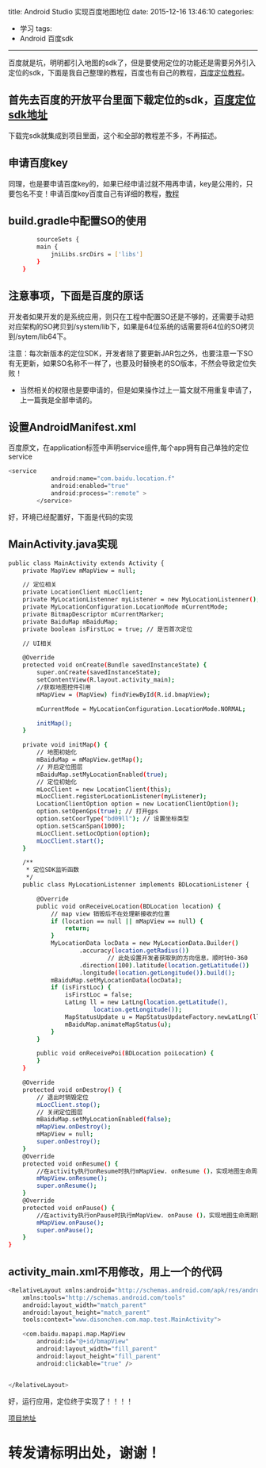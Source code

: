 title: Android Studio 实现百度地图地位
date: 2015-12-16 13:46:10
categories:
- 学习
tags:
- Android 百度sdk 
---

百度就是坑，明明都引入地图的sdk了，但是要使用定位的功能还是需要另外引入定位的sdk，下面是我自己整理的教程，百度也有自己的教程，[百度定位教程](http://developer.baidu.com/map/index.php?title=android-locsdk/guide/v5-0 "")。
<!--more-->

## 首先去百度的开放平台里面下载定位的sdk，[百度定位sdk地址](http://developer.baidu.com/map/index.php?title=android-locsdk/geosdk-android-download "")
下载完sdk就集成到项目里面，这个和全部的教程差不多，不再描述。
## 申请百度key
同理，也是要申请百度key的，如果已经申请过就不用再申请，key是公用的，只要包名不变！申请百度key百度自己有详细的教程，[教程](http://developer.baidu.com/map/index.php?title=androidsdk/guide/key "")

## build.gradle中配置SO的使用
~~~bash
		sourceSets {
        main {
            jniLibs.srcDirs = ['libs']
        }
    }
~~~

## 注意事项，下面是百度的原话
开发者如果开发的是系统应用，则只在工程中配置SO还是不够的，还需要手动把对应架构的SO拷贝到/system/lib下，如果是64位系统的话需要将64位的SO拷贝到/sytem/lib64下。

注意：每次新版本的定位SDK，开发者除了要更新JAR包之外，也要注意一下SO有无更新，如果SO名称不一样了，也要及时替换老的SO版本，不然会导致定位失败！ 

* 当然相关的权限也是要申请的，但是如果操作过上一篇文就不用重复申请了，上一篇我是全部申请的。

## 设置AndroidManifest.xml
百度原文，在application标签中声明service组件,每个app拥有自己单独的定位service
~~~bash
<service
            android:name="com.baidu.location.f"
            android:enabled="true"
            android:process=":remote" >
        </service>
~~~
好，环境已经配置好，下面是代码的实现

## MainActivity.java实现
~~~bash
public class MainActivity extends Activity {
    private MapView mMapView = null;

    // 定位相关
    private LocationClient mLocClient;
    private MyLocationListenner myListener = new MyLocationListenner();
    private MyLocationConfiguration.LocationMode mCurrentMode;
    private BitmapDescriptor mCurrentMarker;
    private BaiduMap mBaiduMap;
    private boolean isFirstLoc = true; // 是否首次定位

    // UI相关

    @Override
    protected void onCreate(Bundle savedInstanceState) {
        super.onCreate(savedInstanceState);
        setContentView(R.layout.activity_main);
        //获取地图控件引用
        mMapView = (MapView) findViewById(R.id.bmapView);

        mCurrentMode = MyLocationConfiguration.LocationMode.NORMAL;

        initMap();
    }

    private void initMap() {
        // 地图初始化
        mBaiduMap = mMapView.getMap();
        // 开启定位图层
        mBaiduMap.setMyLocationEnabled(true);
        // 定位初始化
        mLocClient = new LocationClient(this);
        mLocClient.registerLocationListener(myListener);
        LocationClientOption option = new LocationClientOption();
        option.setOpenGps(true); // 打开gps
        option.setCoorType("bd09ll"); // 设置坐标类型
        option.setScanSpan(1000);
        mLocClient.setLocOption(option);
        mLocClient.start();
    }

    /**
     * 定位SDK监听函数
     */
    public class MyLocationListenner implements BDLocationListener {

        @Override
        public void onReceiveLocation(BDLocation location) {
            // map view 销毁后不在处理新接收的位置
            if (location == null || mMapView == null) {
                return;
            }
            MyLocationData locData = new MyLocationData.Builder()
                    .accuracy(location.getRadius())
                            // 此处设置开发者获取到的方向信息，顺时针0-360
                    .direction(100).latitude(location.getLatitude())
                    .longitude(location.getLongitude()).build();
            mBaiduMap.setMyLocationData(locData);
            if (isFirstLoc) {
                isFirstLoc = false;
                LatLng ll = new LatLng(location.getLatitude(),
                        location.getLongitude());
                MapStatusUpdate u = MapStatusUpdateFactory.newLatLng(ll);
                mBaiduMap.animateMapStatus(u);
            }
        }

        public void onReceivePoi(BDLocation poiLocation) {
        }
    }

    @Override
    protected void onDestroy() {
        // 退出时销毁定位
        mLocClient.stop();
        // 关闭定位图层
        mBaiduMap.setMyLocationEnabled(false);
        mMapView.onDestroy();
        mMapView = null;
        super.onDestroy();
    }
    @Override
    protected void onResume() {
        //在activity执行onResume时执行mMapView. onResume ()，实现地图生命周期管理
        mMapView.onResume();
        super.onResume();
    }
    @Override
    protected void onPause() {
        //在activity执行onPause时执行mMapView. onPause ()，实现地图生命周期管理
        mMapView.onPause();
        super.onPause();
    }
}


~~~

## activity_main.xml不用修改，用上一个的代码
~~~bash
<RelativeLayout xmlns:android="http://schemas.android.com/apk/res/android"
    xmlns:tools="http://schemas.android.com/tools"
    android:layout_width="match_parent"
    android:layout_height="match_parent"
    tools:context="www.disonchen.com.map.test.MainActivity">

    <com.baidu.mapapi.map.MapView
        android:id="@+id/bmapView"
        android:layout_width="fill_parent"
        android:layout_height="fill_parent"
        android:clickable="true" />


</RelativeLayout>
~~~


好，运行应用，定位终于实现了！！！！

[项目地址](https://github.com/chendisun/BaiDuMapDemo "")




# 转发请标明出处，谢谢！